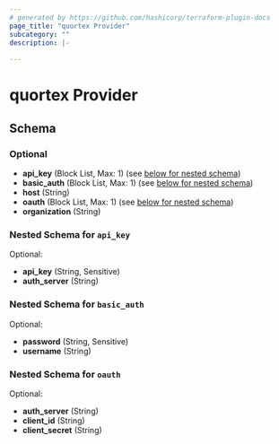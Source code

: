 ```yaml
---
# generated by https://github.com/hashicorp/terraform-plugin-docs
page_title: "quortex Provider"
subcategory: ""
description: |-
  
---
```


# quortex Provider





<!-- schema generated by tfplugindocs -->
## Schema

### Optional

- **api_key** (Block List, Max: 1) (see [below for nested schema](#nestedblock--api_key))
- **basic_auth** (Block List, Max: 1) (see [below for nested schema](#nestedblock--basic_auth))
- **host** (String)
- **oauth** (Block List, Max: 1) (see [below for nested schema](#nestedblock--oauth))
- **organization** (String)

<a id="nestedblock--api_key"></a>
### Nested Schema for `api_key`

Optional:

- **api_key** (String, Sensitive)
- **auth_server** (String)


<a id="nestedblock--basic_auth"></a>
### Nested Schema for `basic_auth`

Optional:

- **password** (String, Sensitive)
- **username** (String)


<a id="nestedblock--oauth"></a>
### Nested Schema for `oauth`

Optional:

- **auth_server** (String)
- **client_id** (String)
- **client_secret** (String)
